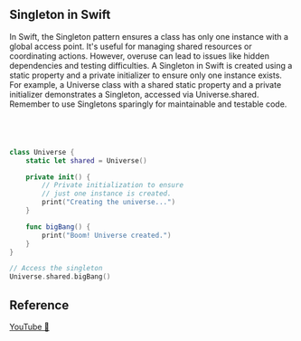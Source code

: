 ## Singleton in Swift

In Swift, the Singleton pattern ensures a class has only one instance with a global access point. It's useful for managing shared resources or coordinating actions. However, overuse can lead to issues like hidden dependencies and testing difficulties. A Singleton in Swift is created using a static property and a private initializer to ensure only one instance exists. For example, a Universe class with a shared static property and a private initializer demonstrates a Singleton, accessed via Universe.shared. Remember to use Singletons sparingly for maintainable and testable code.

```swift




class Universe {
    static let shared = Universe()

    private init() {
        // Private initialization to ensure
        // just one instance is created.
        print("Creating the universe...")
    }

    func bigBang() {
        print("Boom! Universe created.")
    }
}

// Access the singleton
Universe.shared.bigBang()
```

## Reference

[YouTube 👀](https://youtube.com/shorts/cZ7x5JCXUSM?feature=share)
